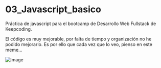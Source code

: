 # 03_Javascript_basico
Práctica de javascript para el bootcamp de Desarrollo Web Fullstack de Keepcoding.

El código es muy mejorable, por falta de tiempo y organización no he podido mejorarlo. Es por ello que cada vez que lo veo, pienso en este meme...

![image](https://user-images.githubusercontent.com/30874869/127777529-c41246b3-29e6-4761-bb6a-228d070d92fe.png)
